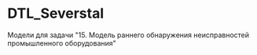 # DTL_Severstal
Модели для задачи "15. Модель раннего обнаружения неисправностей промышленного оборудования"
